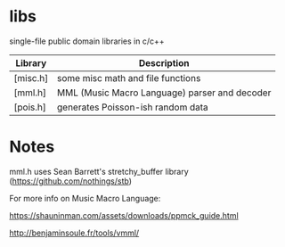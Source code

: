 # libs
single-file public domain libraries in c/c++

Library                               | Description
--------------------------------------| -----------
[misc.h]              | some misc math and file functions
[mml.h]               | MML (Music Macro Language) parser and decoder
[pois.h]              | generates Poisson-ish random data


# Notes
mml.h uses Sean Barrett's stretchy_buffer library
(https://github.com/nothings/stb)

For more info on Music Macro Language:

https://shauninman.com/assets/downloads/ppmck_guide.html

http://benjaminsoule.fr/tools/vmml/
